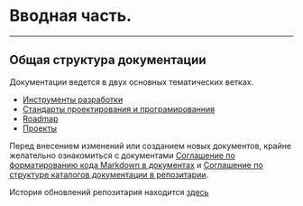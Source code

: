 # Вводная часть.

---

## Общая структура документации

Документации ведется в двух основных тематических ветках.

* [Инструменты разработки](development_tools/raspil_dev.md)
* [Стандарты проектирования и програмированния](development_standarts/README.md)
* [Roadmap](roadmaps/README.md)
* [Проекты](project/README.md)

Перед внесением изменений или созданием новых документов, крайне желательно ознакомиться с документами
[Соглашение по форматированию кода Markdown в документах](gitbook/format_code_in_docs.md) и
[Соглашение по структуре каталогов документации в репозитарии](gitbook/catalog_structure.md).

История обновлений репозитария находится [здесь](https://github.com/vertigra/raspildocs/commits/master)
